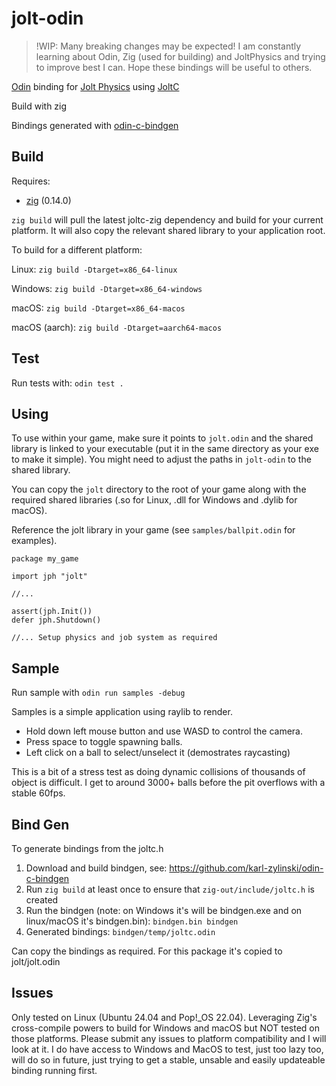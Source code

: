 # jolt-odin

> !WIP: Many breaking changes may be expected! I am constantly learning about Odin, Zig (used for building) and JoltPhysics and trying to improve best I can. Hope these bindings will be useful to others.

[Odin](https://odin-lang.org/:) binding for [Jolt Physics](https://github.com/jrouwe/JoltPhysics) using [JoltC](https://github.com/amerkoleci/joltc)

Build with zig

Bindings generated with [odin-c-bindgen](https://github.com/karl-zylinski/odin-c-bindgen)

## Build
Requires:
- [zig](https://ziglang.org/) (0.14.0)

`zig build` will pull the latest joltc-zig dependency and build for your current platform. It will also copy the relevant shared library to your application root.

To build for a different platform:

Linux: `zig build -Dtarget=x86_64-linux`

Windows: `zig build -Dtarget=x86_64-windows`

macOS: `zig build -Dtarget=x86_64-macos`

macOS (aarch): `zig build -Dtarget=aarch64-macos`

## Test
Run tests with: `odin test .`

## Using
To use within your game, make sure it points to `jolt.odin` and the shared library is linked to your executable (put it in the same directory as your exe to make it simple). You might need to adjust the paths in `jolt-odin` to the shared library.

You can copy the `jolt` directory to the root of your game along with the required shared libraries (.so for Linux, .dll for Windows and .dylib for macOS).

Reference the jolt library in your game (see `samples/ballpit.odin` for examples).

```
package my_game

import jph "jolt"

//...

assert(jph.Init())
defer jph.Shutdown()

//... Setup physics and job system as required
```

## Sample
Run sample with `odin run samples -debug`

Samples is a simple application using raylib to render.
- Hold down left mouse button and use WASD to control the camera.
- Press space to toggle spawning balls.
- Left click on a ball to select/unselect it (demostrates raycasting)

This is a bit of a stress test as doing dynamic collisions of thousands of object is difficult. I get to around 3000+ balls before the pit overflows with a stable 60fps.

## Bind Gen

To generate bindings from the joltc.h

1. Download and build bindgen, see: https://github.com/karl-zylinski/odin-c-bindgen
2. Run `zig build` at least once to ensure that `zig-out/include/joltc.h` is created
3. Run the bindgen (note: on Windows it's will be bindgen.exe and on linux/macOS it's bindgen.bin):
`bindgen.bin bindgen`
4. Generated bindings: `bindgen/temp/joltc.odin`

Can copy the bindings as required. For this package it's copied to jolt/jolt.odin

## Issues
Only tested on Linux (Ubuntu 24.04 and Pop!_OS 22.04).
Leveraging Zig's cross-compile powers to build for Windows and macOS but NOT tested on those platforms.
Please submit any issues to platform compatibility and I will look at it. I do have access to Windows and MacOS to test, just too lazy too, will do so in future, just trying to get a stable, unsable and easily updateable binding running first.
